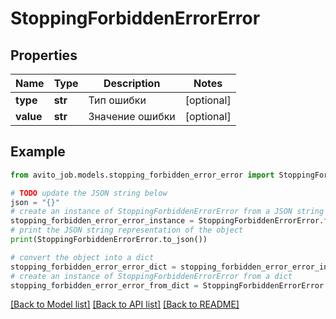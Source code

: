 # StoppingForbiddenErrorError


## Properties

Name | Type | Description | Notes
------------ | ------------- | ------------- | -------------
**type** | **str** | Тип ошибки | [optional] 
**value** | **str** | Значение ошибки | [optional] 

## Example

```python
from avito_job.models.stopping_forbidden_error_error import StoppingForbiddenErrorError

# TODO update the JSON string below
json = "{}"
# create an instance of StoppingForbiddenErrorError from a JSON string
stopping_forbidden_error_error_instance = StoppingForbiddenErrorError.from_json(json)
# print the JSON string representation of the object
print(StoppingForbiddenErrorError.to_json())

# convert the object into a dict
stopping_forbidden_error_error_dict = stopping_forbidden_error_error_instance.to_dict()
# create an instance of StoppingForbiddenErrorError from a dict
stopping_forbidden_error_error_from_dict = StoppingForbiddenErrorError.from_dict(stopping_forbidden_error_error_dict)
```
[[Back to Model list]](../README.md#documentation-for-models) [[Back to API list]](../README.md#documentation-for-api-endpoints) [[Back to README]](../README.md)


